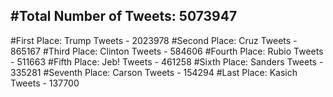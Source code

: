 #Total Number of Tweets: 5073947 
---
#First Place: Trump Tweets - 2023978
#Second Place: Cruz Tweets - 865167
#Third Place: Clinton Tweets - 584606
#Fourth Place: Rubio Tweets - 511663
#Fifth Place: Jeb! Tweets - 461258
#Sixth Place: Sanders Tweets - 335281
#Seventh Place: Carson Tweets - 154294
#Last Place: Kasich Tweets - 137700
